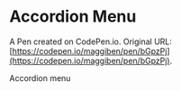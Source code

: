# Accordion Menu

A Pen created on CodePen.io. Original URL: [https://codepen.io/maggiben/pen/bGpzPj](https://codepen.io/maggiben/pen/bGpzPj).

Accordion menu